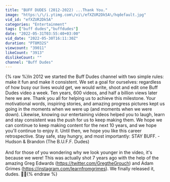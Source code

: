 ```yaml
---
title: "BUFF DUDES (2012-2022) ...Thank You."
image: "https:\/\/i.ytimg.com\/vi\/efXZUR2Dk5A\/hqdefault.jpg"
vid_id: "efXZUR2Dk5A"
categories: "Entertainment"
tags: ["buff dudes","buffdudes"]
date: "2022-05-31T03:55:40+03:00"
vid_date: "2022-05-30T16:11:30Z"
duration: "PT8M32S"
viewcount: "39011"
likeCount: "3913"
dislikeCount: ""
channel: "Buff Dudes"
---
```

{% raw %}In 2012 we started the Buff Dudes channel with two simple rules: make it fun and make it consistent. We set a goal for ourselves: regardless of how busy our lives would get, we would write, shoot and edit one Buff Dudes video a week. Ten years, 600 videos, and half a billion views later here we are. Thank you all for helping us to achieve this milestone. Your motivational words, inspiring stories, and amazing progress pictures kept us going in the moments when we were up (and moments when we were down). Likewise, knowing our entertaining videos helped you to laugh, learn and stay consistent was the push for us to keep making them. We hope we can continue to keep making content for the next 10 years, and we hope you'll continue to enjoy it. Until then, we hope you like this career retrospective. Stay safe, stay hungry, and most importantly: STAY BUFF. -Hudson &amp; Brandon (The B.U.F.F. Dudes)<br /><br />And for those of you wondering why we look younger in the video, it's because we were! This was actually shot 7 years ago with the help of the amazing Greg Edwards (<a rel="nofollow" target="blank" href="https://twitter.com/GregtheGrouch)">https://twitter.com/GregtheGrouch)</a> and Adam Grimes (<a rel="nofollow" target="blank" href="https://instagram.com/learnfromgrimes).">https://instagram.com/learnfromgrimes).</a> We finally released it, dudes. 💪😄{% endraw %}
